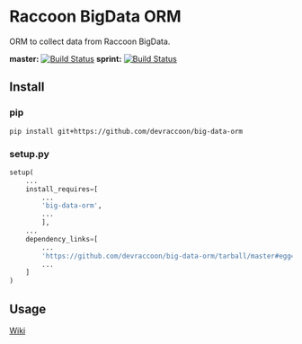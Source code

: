 # Raccoon BigData ORM  

ORM to collect data from Raccoon BigData.

**master:** [![Build Status](https://travis-ci.org/devraccoon/big-data-orm.svg?branch=master)](https://travis-ci.org/devraccoon/big-data-orm)
**sprint:** [![Build Status](https://travis-ci.org/devraccoon/big-data-orm.svg?branch=sprint)](https://travis-ci.org/devraccoon/big-data-orm)

## Install

### pip

```
pip install git+https://github.com/devraccoon/big-data-orm
```

### setup.py

``` python
setup(
    ...
    install_requires=[
        ...
        'big-data-orm',
        ...
        ],
    ...
    dependency_links=[
        ...
        'https://github.com/devraccoon/big-data-orm/tarball/master#egg=big-data-orm'
        ...
    ]
)
```

## Usage

[Wiki](https://github.com/devraccoon/big-data-orm/wiki/BigQuery-ORM---Instructions)
